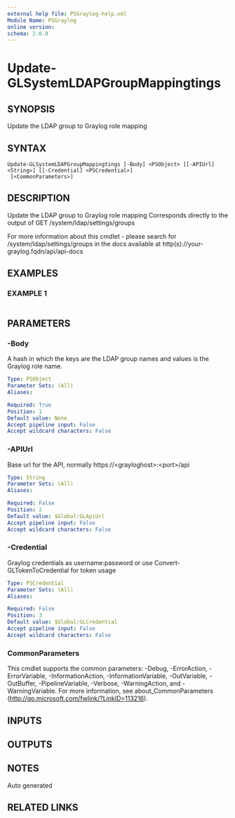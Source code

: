 ```yaml
---
external help file: PSGraylog-help.xml
Module Name: PSGraylog
online version:
schema: 2.0.0
---
```


# Update-GLSystemLDAPGroupMappingtings

## SYNOPSIS
Update the LDAP group to Graylog role mapping

## SYNTAX

```
Update-GLSystemLDAPGroupMappingtings [-Body] <PSObject> [[-APIUrl] <String>] [[-Credential] <PSCredential>]
 [<CommonParameters>]
```

## DESCRIPTION
Update the LDAP group to Graylog role mapping
Corresponds directly to the output of GET /system/ldap/settings/groups

For more information about this cmdlet - please search for /system/ldap/settings/groups in the docs available at http(s)://your-graylog.fqdn/api/api-docs

## EXAMPLES

### EXAMPLE 1
```

```

## PARAMETERS

### -Body
A hash in which the keys are the LDAP group names and values is the Graylog role name.

```yaml
Type: PSObject
Parameter Sets: (All)
Aliases:

Required: True
Position: 1
Default value: None
Accept pipeline input: False
Accept wildcard characters: False
```

### -APIUrl
Base url for the API, normally https://\<grayloghost\>:\<port\>/api

```yaml
Type: String
Parameter Sets: (All)
Aliases:

Required: False
Position: 2
Default value: $Global:GLApiUrl
Accept pipeline input: False
Accept wildcard characters: False
```

### -Credential
Graylog credentials as username:password or use Convert-GLTokenToCredential for token usage

```yaml
Type: PSCredential
Parameter Sets: (All)
Aliases:

Required: False
Position: 3
Default value: $Global:GLCredential
Accept pipeline input: False
Accept wildcard characters: False
```

### CommonParameters
This cmdlet supports the common parameters: -Debug, -ErrorAction, -ErrorVariable, -InformationAction, -InformationVariable, -OutVariable, -OutBuffer, -PipelineVariable, -Verbose, -WarningAction, and -WarningVariable. For more information, see about_CommonParameters (http://go.microsoft.com/fwlink/?LinkID=113216).

## INPUTS

## OUTPUTS

## NOTES
Auto generated

## RELATED LINKS
